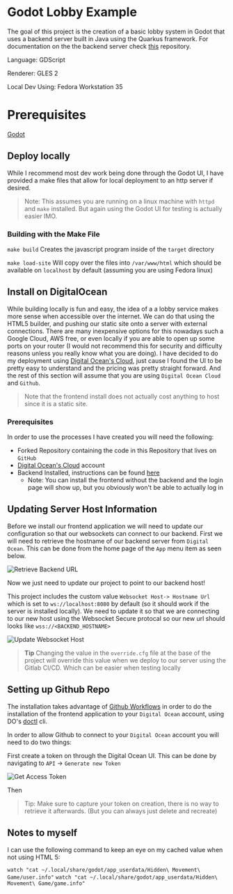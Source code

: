 # Godot Lobby Example

The goal of this project is the creation of a basic lobby system in Godot that uses a backend server built in Java using the Quarkus framework. For documentation on the the backend server check [this](https://github.com/Jaland/godot-lobby-backend) repository.

Language: GDScript

Renderer: GLES 2

Local Dev Using: Fedora Workstation 35

# Prerequisites

[Godot](https://docs.godotengine.org/en/stable/)

## Deploy locally

While I recommend most dev work being done through the Godot UI, I have provided a make files that allow for local deployment to an http server if desired.

> Note: This assumes you are running on a linux machine with `httpd` and `make` installed. But again using the Godot UI for testing is actually easier IMO.

### Building with the Make File

`make build` Creates the javascript program inside of the `target` directory

`make load-site` Will copy over the files into `/var/www/html` which should be available on `localhost` by default (assuming you are using Fedora linux)

## Install on DigitalOcean

While building locally is fun and easy, the idea of a a lobby service makes more sense when accessible over the internet. We can do that using the HTML5 builder, and pushing our static site onto a server with external connections. There are many inexpensive options for this nowadays such a Google Cloud, AWS free, or even locally if you are able to open up some ports on your router (I would not recommend this for security and difficulty reasons unless you really know what you are doing). I have decided to do my deployment using [Digital Ocean's Cloud](https://cloud.digitalocean.com/), just cause I found the UI to be pretty easy to understand and the pricing was pretty straight forward. And the rest of this section will assume that you are using `Digital Ocean Cloud` and `Github`.

> Note that the frontend install does not actually cost anything to host since it is a static site.

### Prerequisites

In order to use the processes I have created you will need the following:

* Forked Repository containing the code in this Repository that lives on `GitHub`
* [Digital Ocean's Cloud](https://cloud.digitalocean.com/) account
* Backend Installed, instructions can be found [here](https://github.com/Jaland/godot-lobby-backend)
  * Note: You can install the frontend without the backend and the login page will show up, but you obviously won't be able to actually log in

## Updating Server Host Information

Before we install our frontend application we will need to update our configuration so that our websockets can connect to our backend. First we will need to retrieve the hostname of our backend server from `Digital Ocean`. This can be done from the home page of the `App` menu item as seen below.

![Retrieve Backend URL](confg/readme/assets/retrieve-backend-url.png)

Now we just need to update our project to point to our backend host!

This project includes the custom value `Websocket Host-> Hostname Url` which is set to `ws://localhost:8080` by default (so it should work if the server is installed locally). We need to update it so that we are connecting to our new host using the Websocket Secure protocal so our new url should looks like `wss://<BACKEND_HOSTNAME>`

![Update Websocket Host](confg/readme/assets/hostname-option.png)

> **Tip** Changing the value in the `override.cfg` file at the base of the project will override this value when we deploy to our server using the Gitlab CI/CD. Which can be easier when testing locally

## Setting up Github Repo

The installation takes advantage of [Github Workflows](https://docs.github.com/en/actions/using-workflows) in order to do the installation of the frontend application to your `Digital Ocean` account, using DO's [doctl](https://docs.digitalocean.com/reference/doctl/) cli.

In order to allow Github to connect to your `Digital Ocean` account you will need to do two things:

First create a token on through the Digital Ocean UI. This can be done by navigating to `API` -> `Generate new Token`

![Get Access Token](confg/readme/assets/get-token.png)

Then 

> Tip: Make sure to capture your token on creation, there is no way to retrieve it afterwards. (But you can always just delete and recreate)



## Notes to myself

I can use the following command to keep an eye on my cached value when not using HTML 5:

`watch "cat ~/.local/share/godot/app_userdata/Hidden\ Movement\ Game/user.info"`
`watch "cat ~/.local/share/godot/app_userdata/Hidden\ Movement\ Game/game.info"`
